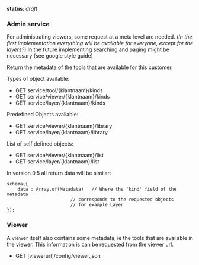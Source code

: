 **status**: *draft*

### Admin service

For administrating viewers, some request at a meta level are needed. (*In the first implementation everything will be available for everyone, except for the layers?*) In the future implementing searching and paging might be necessary (see google style guide)

Return the metadata of the tools that are available for this customer. 


Types of object available:

- GET service/tool/{klantnaam}/kinds
- GET service/viewer/{klantnaam}/kinds
- GET service/layer/{klantnaam}/kinds
 
Predefined Objects available:

- GET service/viewer/{klantnaam}/library
- GET service/layer/{klantnaam}/library

List of self defined objects:

- GET service/viewer/{klantnaam}/list
- GET service/layer/{klantnaam}/list



In version 0.5 all return data will be similar:


	schema({
		data : Array.of(Metadata)  	// Where the 'kind' field of the metadata
							// corresponds to the requested objects
							// for example Layer 
	});




### Viewer
A viewer itself also contains some metadata, ie the tools that are available in the viewer. This information is can be requested from the viewer url. 

- GET [viewerurl]/config/viewer.json 




